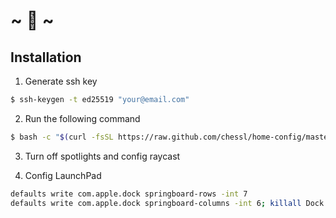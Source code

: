 # ~ 🍭 ~
## Installation

1. Generate ssh key

```bash
$ ssh-keygen -t ed25519 "your@email.com"
```

2. Run the following command

```bash
$ bash -c "$(curl -fsSL https://raw.github.com/chessl/home-config/master/install)"
```

3. Turn off spotlights and config raycast

4. Config LaunchPad
```bash
defaults write com.apple.dock springboard-rows -int 7
defaults write com.apple.dock springboard-columns -int 6; killall Dock
```
